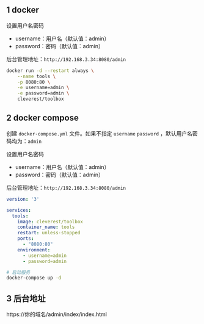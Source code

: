 ## 1 docker

设置用户名密码

- username：用户名（默认值：admin）
- password：密码（默认值：admin）

后台管理地址：`http://192.168.3.34:8080/admin`

```bash
docker run -d --restart always \
	--name tools \
	-p 8080:80 \
	-e username=admin \
	-e password=admin \
	cleverest/toolbox
```



## 2 docker compose

创建 `docker-compose.yml` 文件。如果不指定 `username` `password` ，默认用户名密码均为：`admin` 

设置用户名密码

- username：用户名（默认值：admin）
- password：密码（默认值：admin）

后台管理地址：`http://192.168.3.34:8080/admin`


```yaml
version: '3'

services:
  tools:
    image: cleverest/toolbox
    container_name: tools
    restart: unless-stopped
    ports:
      - "8080:80"
    environment:
      - username=admin
      - password=admin
```

```bash
# 启动服务
docker-compose up -d
```



## 3 后台地址

https://你的域名/admin/index/index.html
